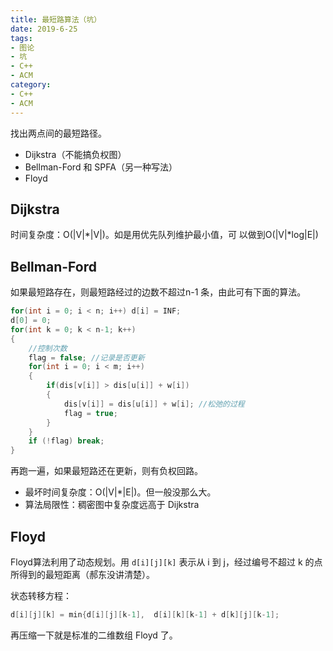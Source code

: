 ```yaml
---
title: 最短路算法（坑）
date: 2019-6-25
tags:
- 图论
- 坑
- C++
- ACM
category:
- C++
- ACM
---
```


找出两点间的最短路径。

* Dijkstra（不能搞负权图）
* Bellman-Ford 和 SPFA（另一种写法）
* Floyd

## Dijkstra

时间复杂度：O(|V|\*|V|)。如是用优先队列维护最小值，可 以做到O(|V|\*log|E|)

## Bellman-Ford

如果最短路存在，则最短路经过的边数不超过n-1 条，由此可有下面的算法。

```c++
for(int i = 0; i < n; i++) d[i] = INF;
d[0] = 0;
for(int k = 0; k < n-1; k++)
{
    //控制次数
    flag = false; //记录是否更新
    for(int i = 0; i < m; i++)
    {
        if(dis[v[i]] > dis[u[i]] + w[i])
        {
            dis[v[i]] = dis[u[i]] + w[i]; //松弛的过程
            flag = true;
        }
    }
    if (!flag) break;
}
```

再跑一遍，如果最短路还在更新，则有负权回路。

* 最坏时间复杂度：O(|V|\*|E|)。但一般没那么大。
* 算法局限性：稠密图中复杂度远高于 Dijkstra

## Floyd

Floyd算法利用了动态规划。用 `d[i][j][k]` 表示从 i 到 j，经过编号不超过 k 的点所得到的最短距离（郝东没讲清楚）。

状态转移方程：

```c++
d[i][j][k] = min{d[i][j][k-1],  d[i][k][k-1] + d[k][j][k-1];
```

再压缩一下就是标准的二维数组 Floyd 了。

